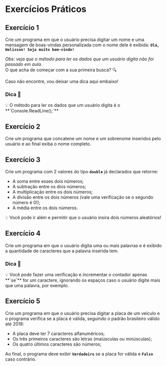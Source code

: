 ﻿# Exercícios Práticos

## Exercício 1

Crie um programa em que o usuário precisa digitar um nome e uma mensagem de boas-vindas personalizada com o nome dele é exibida: **`Olá, Welisson! Seja muito bem-vindo!`**

*Obs: veja que o método para ler os dados que um usuário digita não foi passado em aula.*  
O que acha de começar com a sua primeira busca? 🔍

Caso não encontre, vou deixar uma dica aqui embaixo!

### Dica 👀

<aside>
💡 O método para ler os dados que um usuário digita é o **`Console.ReadLine();`**
</aside>

## Exercício 2

Crie um programa que concatene um nome e um sobrenome inseridos pelo usuário e ao final exiba o nome completo.

## Exercício 3

Crie um programa com 2 valores do tipo **`double`** já declarados que retorne:
- A soma entre esses dois números;
- A subtração entre os dois números;
- A multiplicação entre os dois números;
- A divisão entre os dois números (vale uma verificação se o segundo número é 0!);
- A média entre os dois números.

<aside>
💡 Você pode ir além e permitir que o usuário insira dois números aleatórios!
</aside>

## Exercício 4

Crie um programa em que o usuário digita uma ou mais palavras e é exibido a quantidade de caracteres que a palavra inserida tem.

### Dica 👀

<aside>
💡 Você pode fazer uma verificação e incrementar o contador apenas **`se`** for um caractere, ignorando os espaços caso o usuário digite mais que uma palavra, por exemplo.
</aside>

## Exercício 5

Crie um programa em que o usuário precisa digitar a placa de um veículo e o programa verifica se a placa é válida, seguindo o padrão brasileiro válido até 2018:
- A placa deve ter 7 caracteres alfanuméricos;
- Os três primeiros caracteres são letras (maiúsculas ou minúsculas);
- Os quatro últimos caracteres são números;
    
Ao final, o programa deve exibir **`Verdadeiro`** se a placa for válida e **`Falso`** caso contrário.